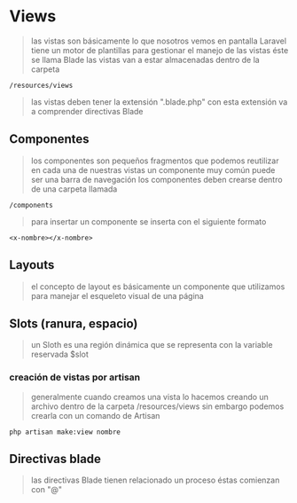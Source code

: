 # Views

> las vistas son básicamente lo que nosotros vemos en pantalla
> Laravel tiene un motor de plantillas para gestionar el manejo de las vistas
> éste se llama Blade
> las vistas van a estar almacenadas dentro de la carpeta

    /resources/views

> las vistas deben tener la extensión ".blade.php"
> con esta extensión va a comprender directivas Blade

## Componentes

> los componentes son pequeños fragmentos que podemos reutilizar en cada una de nuestras vistas
> un componente muy común puede ser una barra de navegación
> los componentes deben crearse dentro de una carpeta llamada

    /components

> para insertar un componente se inserta con el siguiente formato

    <x-nombre></x-nombre>

## Layouts

> el concepto de layout es básicamente un componente que utilizamos para manejar el esqueleto visual de una página

## Slots (ranura, espacio)

> un Sloth es una región dinámica que se representa con la variable reservada $slot

### creación de vistas por artisan

> generalmente cuando creamos una vista lo hacemos creando un archivo dentro de la carpeta /resources/views
> sin embargo podemos crearla con un comando de Artisan

    php artisan make:view nombre

## Directivas blade
> las directivas Blade tienen relacionado un proceso
> éstas comienzan con "@"


